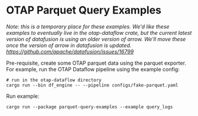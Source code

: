 # OTAP Parquet Query Examples

_Note: this is a temporary place for these examples._
_We'd like these examples to eventually live in the otap-dataflow crate, but the current latest version of datafusion is using an older version of arrow._
_We'll move these once the version of arrow in datafusion is updated._
_https://github.com/apache/datafusion/issues/16799_

Pre-requisite, create some OTAP parquet data using the parquet exporter. For example, run the OTAP Dataflow pipeline using the example config:
```
# run in the otap-dataflow directory
cargo run --bin df_engine -- --pipeline configs/fake-parquet.yaml
```

Run example:
```
cargo run --package parquet-query-examples --example query_logs
```